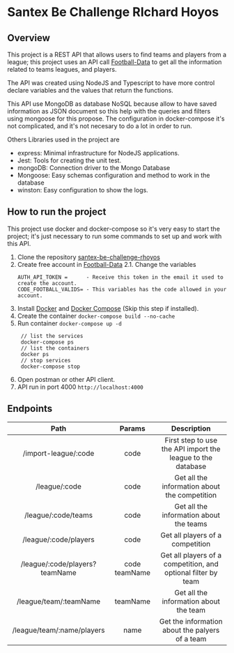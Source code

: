 # Santex Be Challenge RIchard Hoyos

## Overview

This project is a REST API that allows users to find teams and players from a league; this project uses an API call [Football-Data](https://www.football-data.org) to get all the information related to teams leagues, and players.

The API was created using NodeJS and Typescript to have more control declare variables and the values that return the functions.

This API use MongoDB as database NoSQL because allow to have saved information as JSON document so this help with the queries and filters using mongoose for this propose. The configuration in docker-compose it's not complicated, and it's not necesary to do a lot in order to run. 

Others Libraries used in the project are
- express: Minimal infrastructure for NodeJS applications.
- Jest: Tools for creating the unit test.
- mongoDB: Connection driver to the Mongo Database
- Mongoose: Easy schemas configuration and method to work in the database
- winston: Easy configuration to show the logs.

## How to run the project 

This project use docker and docker-compose so it's very easy to start the project; it's just necessary to run some commands to set up and work with this API.

1. Clone the repository [santex-be-challenge-rhoyos](https://github.com/rhoyos1985/santex-be-challenge-rhoyos)
2. Create free account in [Football-Data](https://www.football-data.org)
    2.1. Change the variables 
    ```
    AUTH_API_TOKEN =      - Receive this token in the email it used to create the account.
    CODE_FOOTBALL_VALIDS= - This variables has the code allowed in your account.
    ```
3. Install [Docker](https://docs.docker.com/engine/install/) and [Docker Compose](https://docs.docker.com/compose/install/) (Skip this step if installed).
4. Create the container ```docker-compose build --no-cache```
5. Run container ``` docker-compose up -d  ```
   ```
    // list the services
    docker-compose ps
    // list the containers
    docker ps
    // stop services
    docker-compose stop
   ```
6. Open postman or other API client.
7. API run in port 4000 ```http://localhost:4000```

## Endpoints

| Path | Params | Description | 
| :---: | :---: | :---: | 
| /import-league/:code | code | First step to use the API import the league to the database | 
| /league/:code | code | Get all the information about the competition |
| /league/:code/teams | code | Get all the information about the teams | 
| /league/:code/players | code | Get all players of a competition |
| /league/:code/players?teamName | code teamName | Get all players of a competition, and optional filter by team |
| /league/team/:teamName | teamName | Get all the information about the team | 
| /league/team/:name/players | name | Get the information about the palyers of a team |
